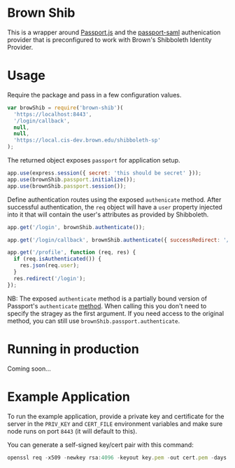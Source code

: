 Brown Shib
==========

This is a wrapper around [Passport.js](http://passportjs.org/) and the [passport-saml](https://www.npmjs.com/package/passport-saml) authenication provider that is preconfigured to work with Brown's Shibboleth Identity Provider.

# Usage
Require the package and pass in a few configuration values.

```javascript
var browShib = require('brown-shib')(
  'https://localhost:8443',
  '/login/callback',
  null,
  null,
  'https://local.cis-dev.brown.edu/shibboleth-sp'
);
```

The returned object exposes `passport` for application setup.

```javascript
app.use(express.session({ secret: 'this should be secret' }));
app.use(brownShib.passport.initialize());
app.use(brownShib.passport.session());
```

Define authentication routes using the exposed `authenicate` method. After successful authentication, the `req` object will have a `user` property injected into it that will contain the user's attributes as provided by Shibboleth.

```javascript
app.get('/login', brownShib.authenticate());

app.get('/login/callback', brownShib.authenticate({ successRedirect: '/', failureRedirect: '/error' });

app.get('/profile', function (req, res) {
  if (req.isAuthenticated()) {
    res.json(req.user);
  }
  res.redirect('/login');
});
```

NB: The exposed `authenticate` method is a partially bound version of Passport's `authenticate` [method](http://passportjs.org/docs/authenticate). When calling this you don't need to specify the stragey as the first argument. If you need access to the original method, you can still use `brownShib.passport.authenticate`.

# Running in production
Coming soon...

# Example Application
To run the example application, provide a private key and certificate for the server in the `PRIV_KEY` and `CERT_FILE` environment variables and make sure node runs on port `8443` (it will default to this).

You can generate a self-signed key/cert pair with this command:

```javascript
openssl req -x509 -newkey rsa:4096 -keyout key.pem -out cert.pem -days 365
```
